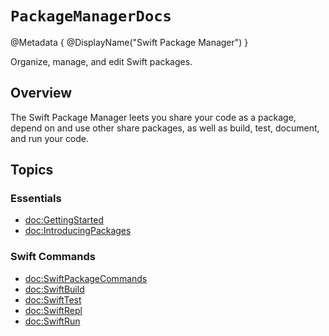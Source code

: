 # ``PackageManagerDocs``

@Metadata {
    @DisplayName("Swift Package Manager")
}

Organize, manage, and edit Swift packages.

## Overview

The Swift Package Manager leets you share your code as a package, depend on and use other share packages, as well as build, test, document, and run your code.

## Topics

### Essentials

- <doc:GettingStarted>
- <doc:IntroducingPackages>

### Swift Commands
<!-- reference content for the CLI commands `swift ...` -->
- <doc:SwiftPackageCommands>
- <doc:SwiftBuild>
- <doc:SwiftTest>
- <doc:SwiftRepl>
- <doc:SwiftRun>
